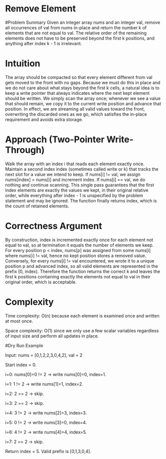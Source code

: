 # Remove Element

#Problem Summary
Given an integer array nums and an integer val, remove all occurrences of val from nums in-place and return the number k of elements that are not equal to val. The relative order of the remaining elements does not have to be preserved beyond the first k positions, and anything after index k - 1 is irrelevant.

# Intuition
The array should be compacted so that every element different from val gets moved to the front with no gaps. Because we must do this in place and we do not care about what stays beyond the first k cells, a natural idea is to keep a write pointer that always indicates where the next kept element should be written. We simply scan the array once; whenever we see a value that should remain, we copy it to the current write position and advance that position. In effect, we are streaming all valid values toward the front, overwriting the discarded ones as we go, which satisfies the in-place requirement and avoids extra storage.

# Approach (Two-Pointer Write-Through)
Walk the array with an index i that reads each element exactly once. Maintain a second index index (sometimes called write or k) that tracks the next slot for a value we intend to keep. If nums[i] != val, we assign nums[index] = nums[i] and increment index. If nums[i] == val, we do nothing and continue scanning. This single pass guarantees that the first index elements are exactly the values we kept, in their original relative order, while everything after index - 1 is unspecified by the problem statement and may be ignored. The function finally returns index, which is the count of retained elements.

# Correctness Argument
By construction, index is incremented exactly once for each element not equal to val, so at termination it equals the number of elements we keep. For every position p < index, nums[p] was assigned from some nums[i] where nums[i] != val, hence no kept position stores a removed value. Conversely, for every nums[i] != val encountered, we wrote it to a unique position p and advanced index, so all valid elements are represented in the prefix [0, index). Therefore the function returns the correct k and leaves the first k positions containing exactly the elements not equal to val in their original order, which is acceptable.

# Complexity
Time complexity: O(n) because each element is examined once and written at most once.

Space complexity: O(1) since we only use a few scalar variables regardless of input size and perform all updates in place.



#Dry Run Example

Input: nums = [0,1,2,2,3,0,4,2], val = 2

Start index = 0.

i=0: nums[0]=0 != 2 → write nums[0]=0, index=1.

i=1: 1 != 2 → write nums[1]=1, index=2.

i=2: 2 == 2 → skip.

i=3: 2 == 2 → skip.

i=4: 3 != 2 → write nums[2]=3, index=3.

i=5: 0 != 2 → write nums[3]=0, index=4.

i=6: 4 != 2 → write nums[4]=4, index=5.

i=7: 2 == 2 → skip.

Return index = 5. Valid prefix is [0,1,3,0,4].
